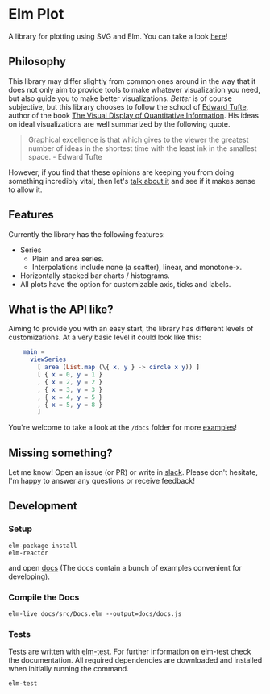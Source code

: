 # Elm Plot

A library for plotting using SVG and Elm. You can take a look [here](https://terezka.github.io/elm-plot)!

## Philosophy

This library may differ slightly from common ones around in the way that it does
not only aim to provide tools to make whatever visualization you need, but also
guide you to make better visualizations. _Better_ is of course subjective, but
this library chooses to follow the school of [Edward Tufte](https://en.wikipedia.org/wiki/Edward_Tufte), 
author of the book [The Visual Display of Quantitative Information](https://www.edwardtufte.com/tufte/books_vdqi).
His ideas on ideal visualizations are well summarized by the following quote.

> Graphical excellence is that which gives to the viewer the greatest number of 
ideas in the shortest time with the least ink in the smallest space. - Edward Tufte

However, if you find that these opinions are keeping you from doing something 
incredibly vital, then let's [talk about it](https://elmlang.slack.com/messages/elm-plot) 
and see if it makes sense to allow it.

## Features

Currently the library has the following features:

   - Series
      - Plain and area series.
      - Interpolations include none (a scatter), linear, and monotone-x.
   - Horizontally stacked bar charts / histograms.
   - All plots have the option for customizable axis, ticks and labels.
   
## What is the API like?

Aiming to provide you with an easy start, the library has different levels of customizations.
At a very basic level it could look like this:

```elm
    main =
      viewSeries
        [ area (List.map (\{ x, y } -> circle x y)) ]
        [ { x = 0, y = 1 }
        , { x = 2, y = 2 }
        , { x = 3, y = 3 }
        , { x = 4, y = 5 }
        , { x = 5, y = 8 }
        ]
```

You're welcome to take a look at the `/docs` folder for more [examples](https://github.com/terezka/elm-plot/tree/master/docs/src)!

## Missing something?

Let me know! Open an issue (or PR) or write in [slack](https://elmlang.slack.com/messages/elm-plot). Please don't hesitate, I'm happy to answer any questions or receive feedback!

## Development

### Setup

```shell
elm-package install
elm-reactor
```

and open [docs](https://terezka.github.io/elm-plot/) (The docs contain a bunch of examples convenient for developing).

### Compile the Docs

```shell
elm-live docs/src/Docs.elm --output=docs/docs.js
```

### Tests

Tests are written with [elm-test](https://github.com/elm-community/elm-test).
For further information on elm-test check the documentation.
All required dependencies are downloaded and installed when initially running the command.

```shell
elm-test
```
